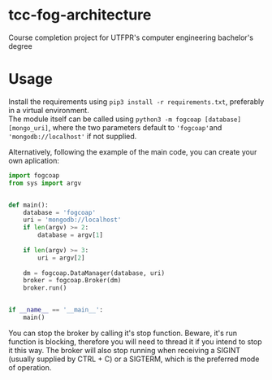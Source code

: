 # tcc-fog-architecture
Course completion project for UTFPR's computer engineering bachelor's degree


# Usage

Install the requirements using `pip3 install -r requirements.txt`, preferably in a virtual environment.  
The module itself can be called using `python3 -m fogcoap [database] [mongo_uri]`, where the two parameters default to `'fogcoap'`and `'mongodb://localhost'` if not supplied.

Alternatively, following the example of the main code, you can create your own aplication:

```py
import fogcoap
from sys import argv


def main():
	database = 'fogcoap'
	uri = 'mongodb://localhost'
	if len(argv) >= 2:
		database = argv[1]
	
	if len(argv) >= 3:
		uri = argv[2]
	
	dm = fogcoap.DataManager(database, uri)
	broker = fogcoap.Broker(dm)
	broker.run()


if __name__ == '__main__':
	main()
```

You can stop the broker by calling it's stop function. Beware, it's run function is blocking, therefore you will need to thread it if you intend to stop it this way. The broker will also stop running when receiving a SIGINT (usually supplied by CTRL + C) or a SIGTERM, which is the preferred mode of operation.
